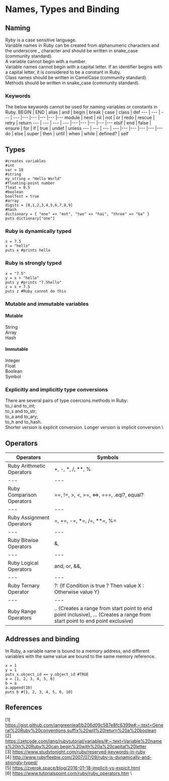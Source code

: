 # Names, Types and Binding
## Naming
Ryby is a case sensitive language.\
Variable names in Ruby can be created from alphanumeric characters and the underscore _ character and should be written in snake_case (community standard).\
A variable cannot begin with a number.\
Variable names cannot begin with a capital letter. If an identifier begins with a capital letter, it is considered to be a constant in Ruby.\
Class names should be written in CamelCase (community standard).\
Methods should be written in snake_case (community standard).

### Keywords
The below keywords cannot be used for naming variables or constants in Ruby.
BEGIN	| END |	alias |	and |	begin |	break |	case | class |	def
--- | --- | --- | --- |--- |--- |--- |--- |--- 
module |	next |	nil |	not |	or |	redo |	rescue |	retry |	return
--- | --- | --- | --- |--- |--- |--- |--- |--- 
elsif	| end |	false | ensure |	for |	if |	true |	undef |	unless
--- | --- | --- | --- |--- |--- |--- |--- |--- 
do |	else |	super |	then |	until |	when |	while |	defined? |	self

## Types
```
#creates variables
#int
var = 10
#string
my_string = "Hello World"
#floating-point number
float = 0.5
#boolean
boolTest = true
#array
digits = [0,1,2,3,4,5,6,7,8,9]
#hash
dictionary = { "one" => "mot", "two" => "hai", "three" => "ba" }
puts dictionary["one"]
```
### Ruby is dynamically typed
```
x = 7.5
x = "hello"
puts x #prints hello
```
### Ruby is strongly typed
```
x = "7.5"
y = x + "hello" 
puts y #prints "7.5hello"
z = x + 7.5 
puts z #Ruby cannot do this
```
### Mutable and immutable variables
#### Mutable
String\
Array\
Hash

#### Immutable
Integer\
Float\
Boolean\
Symbol

### Explicitly and implicitly type conversions
There are several pairs of type coercions methods in Ruby:\
to_i and to_int;\
to_s and to_str;\
to_a and to_ary;\
to_h and to_hash.\
Shorter version is explicit conversion. Longer version is implicit conversion.\

## Operators
Operators | Symbols
--- | ---
Ruby Arithmetic Operators | +, -, \*, \/, \**, \%
--- | ---
Ruby Comparison Operators| ==, !=, >, <, >=, <=>, ===, .eql?, equal?
--- | ---
Ruby Assignment Operators | =, +=, -=, \*=, \/=, \**=, \%=
--- | ---
Ruby Bitwise Operators | &, |, ^, ~, >>, <<
--- | ---
Ruby Logical Operators | and, or, &&, ||, !, , not
--- | ---
Ruby Ternary Operator | ?: (If Condition is true ? Then value X : Otherwise value Y)
--- | ---
Ruby Range Operators | .. (Creates a range from start point to end point inclusive), ... (Creates a range from start point to end point exclusive)

## Addresses and binding
In Ruby, a variable name is bound to a memory address, and different variables with the same value are bound to the same memory reference. 
```
x = 1
y = 1
puts x.object_id == y.object_id #TRUE
a = [1, 2, 3, 4, 5, 6]
b = a
a.append(10)
puts b #[1, 2, 3, 4, 5, 6, 10]
```

## References
[1] https://gist.github.com/iangreenleaf/b206d09c587e8fc6399e#:~:text=General%20Ruby%20conventions,suffix%20will%20return%20a%20boolean \
[2] https://zetcode.com/lang/rubytutorial/variables/#:~:text=Variable%20names%20in%20Ruby%20can,begin%20with%20a%20capital%20letter \
[3] https://www.studytonight.com/ruby/reserved-keywords-in-ruby \
[4] http://www.rubyfleebie.com/2007/07/09/ruby-is-dynamically-and-strongly-typed/ \
[5] https://zverok.space/blog/2016-01-18-implicit-vs-expicit.html \
[6] https://www.tutorialspoint.com/ruby/ruby_operators.htm \




